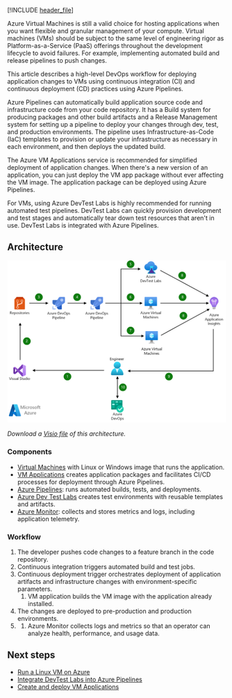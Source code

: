[!INCLUDE [header_file](../../../includes/sol-idea-header.md)]

Azure Virtual Machines is still a valid choice for hosting applications when you want flexible and granular management of your compute. Virtual machines (VMs) should be subject to the same level of engineering rigor as Platform-as-a-Service (PaaS) offerings throughout the development lifecycle to avoid failures. For example, implementing automated build and release pipelines to push changes.

This article describes a high-level DevOps workflow for deploying application changes to VMs using continuous integration (CI) and continuous deployment (CD) practices using Azure Pipelines. 

Azure Pipelines can automatically build application source code and infrastructure code from your code repository. It has a Build system for producing packages and other build artifacts and a Release Management system for setting up a pipeline to deploy your changes through dev, test, and production environments. The pipeline uses Infrastructure-as-Code (IaC) templates to provision or update your infrastructure as necessary in each environment, and then deploys the updated build. 

The Azure VM Applications service is recommended for simplified deployment of application changes. When there's a new version of an application, you can just deploy the VM app package without ever affecting the VM image. The application package can be deployed using Azure Pipelines.

For VMs, using Azure DevTest Labs is highly recommended for running automated test pipelines. DevTest Labs can quickly  provision development and test stages and automatically tear down test resources that aren't in use. DevTest Labs is integrated with Azure Pipelines.

## Architecture

![Diagram showing continuous integration and continuous deployment pipeline for virtual machines.](../media/cicd-for-azure-vms.png)

*Download a [Visio file](https://arch-center.azureedge.net/cicd-for-azure-vms.vsdx) of this architecture.*

### Components

* [Virtual Machines](https://azure.microsoft.com/services/virtual-machines) with Linux or Windows image that runs the application.
* [VM Applications](/azure/virtual-machines/vm-applications) creates application packages and facilitates CI/CD processes for deployment through Azure Pipelines.
* [Azure Pipelines](https://azure.microsoft.com/services/devops): runs automated builds, tests, and deployments.
* [Azure Dev Test Labs](https://azure.microsoft.com/services/devtest-lab) creates test environments with reusable templates and artifacts.
* [Azure Monitor](https://azure.microsoft.com/services/monitor):  collects and stores metrics and logs, including application telemetry.


### Workflow

1. The developer pushes code changes to a feature branch in the code repository. 
1. Continuous integration triggers automated build and test jobs.
1. Continuous deployment trigger orchestrates deployment of application artifacts and infrastructure changes with environment-specific parameters.
    1. VM application builds the VM image with the application already installed.
1. The changes are deployed to pre-production and production environments.
1. 1. Azure Monitor collects logs and metrics so that an operator can analyze health, performance, and usage data.


## Next steps

* [Run a Linux VM on Azure](/azure/architecture/reference-architectures/n-tier/linux-vm)
* [Integrate DevTest Labs into Azure Pipelines](https://docs.microsoft.com/en-us/azure/devtest-labs/devtest-lab-integrate-ci-cd)
* [Create and deploy VM Applications](/azure/devtest-labs/devtest-lab-integrate-ci-cd)


